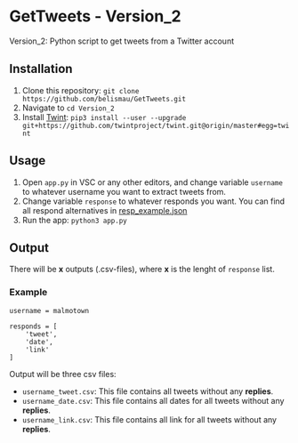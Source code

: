 # GetTweets - Version_2
Version_2: Python script to get tweets from a Twitter account

## Installation
1. Clone this repository: ```git clone https://github.com/belismau/GetTweets.git```
2. Navigate to ```cd Version_2```
3. Install [Twint](https://github.com/twintproject/twint): ```pip3 install --user --upgrade git+https://github.com/twintproject/twint.git@origin/master#egg=twint```

## Usage
1. Open ```app.py``` in VSC or any other editors, and change variable ```username``` to whatever username you want to extract tweets from.
2. Change variable ```response``` to whatever responds you want. You can find all respond alternatives in [resp_example.json](https://github.com/belismau/GetTweets.git)
3. Run the app: ```python3 app.py```

## Output
There will be **x** outputs (.csv-files), where **x** is the lenght of ```response``` list.

### Example

```username = malmotown```
```
responds = [
    'tweet',
    'date',
    'link'
]
```

Output will be three csv files:

- ```username_tweet.csv```: This file contains all tweets without any **replies**.
- ```username_date.csv```: This file contains all dates for all tweets without any **replies**.
- ```username_link.csv```: This file contains all link for all tweets without any **replies**.
